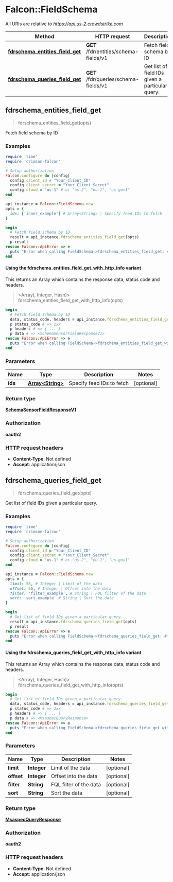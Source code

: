# Falcon::FieldSchema

All URIs are relative to *https://api.us-2.crowdstrike.com*

| Method | HTTP request | Description |
| ------ | ------------ | ----------- |
| [**fdrschema_entities_field_get**](FieldSchema.md#fdrschema_entities_field_get) | **GET** /fdr/entities/schema-fields/v1 | Fetch field schema by ID |
| [**fdrschema_queries_field_get**](FieldSchema.md#fdrschema_queries_field_get) | **GET** /fdr/queries/schema-fields/v1 | Get list of field IDs given a particular query. |


## fdrschema_entities_field_get

> <SchemaSensorFieldResponseV1> fdrschema_entities_field_get(opts)

Fetch field schema by ID

### Examples

```ruby
require 'time'
require 'crimson-falcon'

# Setup authorization
Falcon.configure do |config|
  config.client_id = "Your_Client_ID"
  config.client_secret = "Your_Client_Secret"
  config.cloud = "us-1" # or "us-2", "eu-1", "us-gov1"
end

api_instance = Falcon::FieldSchema.new
opts = {
  ids: ['inner_example'] # Array<String> | Specify feed IDs to fetch
}

begin
  # Fetch field schema by ID
  result = api_instance.fdrschema_entities_field_get(opts)
  p result
rescue Falcon::ApiError => e
  puts "Error when calling FieldSchema->fdrschema_entities_field_get: #{e}"
end
```

#### Using the fdrschema_entities_field_get_with_http_info variant

This returns an Array which contains the response data, status code and headers.

> <Array(<SchemaSensorFieldResponseV1>, Integer, Hash)> fdrschema_entities_field_get_with_http_info(opts)

```ruby
begin
  # Fetch field schema by ID
  data, status_code, headers = api_instance.fdrschema_entities_field_get_with_http_info(opts)
  p status_code # => 2xx
  p headers # => { ... }
  p data # => <SchemaSensorFieldResponseV1>
rescue Falcon::ApiError => e
  puts "Error when calling FieldSchema->fdrschema_entities_field_get_with_http_info: #{e}"
end
```

### Parameters

| Name | Type | Description | Notes |
| ---- | ---- | ----------- | ----- |
| **ids** | [**Array&lt;String&gt;**](String.md) | Specify feed IDs to fetch | [optional] |

### Return type

[**SchemaSensorFieldResponseV1**](SchemaSensorFieldResponseV1.md)

### Authorization

**oauth2**

### HTTP request headers

- **Content-Type**: Not defined
- **Accept**: application/json


## fdrschema_queries_field_get

> <MsaspecQueryResponse> fdrschema_queries_field_get(opts)

Get list of field IDs given a particular query.

### Examples

```ruby
require 'time'
require 'crimson-falcon'

# Setup authorization
Falcon.configure do |config|
  config.client_id = "Your_Client_ID"
  config.client_secret = "Your_Client_Secret"
  config.cloud = "us-1" # or "us-2", "eu-1", "us-gov1"
end

api_instance = Falcon::FieldSchema.new
opts = {
  limit: 56, # Integer | Limit of the data
  offset: 56, # Integer | Offset into the data
  filter: 'filter_example', # String | FQL filter of the data
  sort: 'sort_example' # String | Sort the data
}

begin
  # Get list of field IDs given a particular query.
  result = api_instance.fdrschema_queries_field_get(opts)
  p result
rescue Falcon::ApiError => e
  puts "Error when calling FieldSchema->fdrschema_queries_field_get: #{e}"
end
```

#### Using the fdrschema_queries_field_get_with_http_info variant

This returns an Array which contains the response data, status code and headers.

> <Array(<MsaspecQueryResponse>, Integer, Hash)> fdrschema_queries_field_get_with_http_info(opts)

```ruby
begin
  # Get list of field IDs given a particular query.
  data, status_code, headers = api_instance.fdrschema_queries_field_get_with_http_info(opts)
  p status_code # => 2xx
  p headers # => { ... }
  p data # => <MsaspecQueryResponse>
rescue Falcon::ApiError => e
  puts "Error when calling FieldSchema->fdrschema_queries_field_get_with_http_info: #{e}"
end
```

### Parameters

| Name | Type | Description | Notes |
| ---- | ---- | ----------- | ----- |
| **limit** | **Integer** | Limit of the data | [optional] |
| **offset** | **Integer** | Offset into the data | [optional] |
| **filter** | **String** | FQL filter of the data | [optional] |
| **sort** | **String** | Sort the data | [optional] |

### Return type

[**MsaspecQueryResponse**](MsaspecQueryResponse.md)

### Authorization

**oauth2**

### HTTP request headers

- **Content-Type**: Not defined
- **Accept**: application/json

